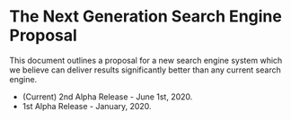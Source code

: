 # The Next Generation Search Engine Proposal

This document outlines a proposal for a new search engine system which we believe can deliver results significantly better than any current search engine.

* \(Current\) 2nd Alpha Release - June 1st, 2020.
* 1st Alpha Release - January, 2020.

